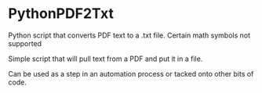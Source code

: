 # PythonPDF2Txt
Python script that converts PDF text to a .txt file. Certain math symbols not supported

Simple script that will pull text from a PDF and put it in a file.

Can be used as a step in an automation process or tacked onto other bits of code.
